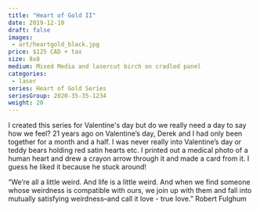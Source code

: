 ```yaml
---
title: "Heart of Gold II"
date: 2019-12-10
draft: false
images:
 - art/heartgold_black.jpg
price: $125 CAD + tax
size: 8x8 
medium: Mixed Media and lasercut birch on cradled panel
categories:
 - laser
series: Heart of Gold Series
seriesGroup: 2020-35-35-1234
weight: 20
---
```


I created this series for Valentine's day but do we really need a day to say how we feel? 21 years ago on Valentine’s day, Derek and I had only been together for a month and a half. I was never really into Valentine’s day or teddy bears holding red satin hearts etc. I printed out a medical photo of a human heart and drew a crayon arrow through it and made a card from it.  I guess he liked it because he stuck around!   

“We’re all a little weird. And life is a little weird. And when we find someone whose weirdness is compatible with ours, we join up with them and fall into mutually satisfying weirdness–and call it love - true love.”
Robert Fulghum